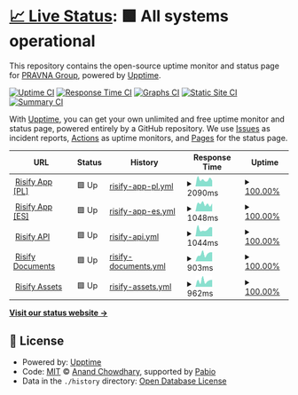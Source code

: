 # [📈 Live Status](https://PRAVNA-Group.github.io/risify-upptime): <!--live status--> **🟩 All systems operational**

This repository contains the open-source uptime monitor and status page for [PRAVNA Group](https://pravna.pl), powered by [Upptime](https://github.com/upptime/upptime).

[![Uptime CI](https://github.com/PRAVNA-Group/risify-upptime/workflows/Uptime%20CI/badge.svg)](https://github.com/PRAVNA-Group/risify-upptime/actions?query=workflow%3A%22Uptime+CI%22)
[![Response Time CI](https://github.com/PRAVNA-Group/risify-upptime/workflows/Response%20Time%20CI/badge.svg)](https://github.com/PRAVNA-Group/risify-upptime/actions?query=workflow%3A%22Response+Time+CI%22)
[![Graphs CI](https://github.com/PRAVNA-Group/risify-upptime/workflows/Graphs%20CI/badge.svg)](https://github.com/PRAVNA-Group/risify-upptime/actions?query=workflow%3A%22Graphs+CI%22)
[![Static Site CI](https://github.com/PRAVNA-Group/risify-upptime/workflows/Static%20Site%20CI/badge.svg)](https://github.com/PRAVNA-Group/risify-upptime/actions?query=workflow%3A%22Static+Site+CI%22)
[![Summary CI](https://github.com/PRAVNA-Group/risify-upptime/workflows/Summary%20CI/badge.svg)](https://github.com/PRAVNA-Group/risify-upptime/actions?query=workflow%3A%22Summary+CI%22)

With [Upptime](https://upptime.js.org), you can get your own unlimited and free uptime monitor and status page, powered entirely by a GitHub repository. We use [Issues](https://github.com/PRAVNA-Group/risify-upptime/issues) as incident reports, [Actions](https://github.com/PRAVNA-Group/risify-upptime/actions) as uptime monitors, and [Pages](https://PRAVNA-Group.github.io/risify-upptime) for the status page.

<!--start: status pages-->
<!-- This summary is generated by Upptime (https://github.com/upptime/upptime) -->
<!-- Do not edit this manually, your changes will be overwritten -->
<!-- prettier-ignore -->
| URL | Status | History | Response Time | Uptime |
| --- | ------ | ------- | ------------- | ------ |
| <img alt="" src="https://icons.duckduckgo.com/ip3/panel.risify.pl.ico" height="13"> [Risify App [PL]](https://panel.risify.pl) | 🟩 Up | [risify-app-pl.yml](https://github.com/PRAVNA-Group/risify-upptime/commits/HEAD/history/risify-app-pl.yml) | <details><summary><img alt="Response time graph" src="./graphs/risify-app-pl/response-time-week.png" height="20"> 2090ms</summary><br><a href="https://PRAVNA-Group.github.io/risify-upptime/history/risify-app-pl"><img alt="Response time 1207" src="https://img.shields.io/endpoint?url=https%3A%2F%2Fraw.githubusercontent.com%2FPRAVNA-Group%2Frisify-upptime%2FHEAD%2Fapi%2Frisify-app-pl%2Fresponse-time.json"></a><br><a href="https://PRAVNA-Group.github.io/risify-upptime/history/risify-app-pl"><img alt="24-hour response time 1799" src="https://img.shields.io/endpoint?url=https%3A%2F%2Fraw.githubusercontent.com%2FPRAVNA-Group%2Frisify-upptime%2FHEAD%2Fapi%2Frisify-app-pl%2Fresponse-time-day.json"></a><br><a href="https://PRAVNA-Group.github.io/risify-upptime/history/risify-app-pl"><img alt="7-day response time 2090" src="https://img.shields.io/endpoint?url=https%3A%2F%2Fraw.githubusercontent.com%2FPRAVNA-Group%2Frisify-upptime%2FHEAD%2Fapi%2Frisify-app-pl%2Fresponse-time-week.json"></a><br><a href="https://PRAVNA-Group.github.io/risify-upptime/history/risify-app-pl"><img alt="30-day response time 1880" src="https://img.shields.io/endpoint?url=https%3A%2F%2Fraw.githubusercontent.com%2FPRAVNA-Group%2Frisify-upptime%2FHEAD%2Fapi%2Frisify-app-pl%2Fresponse-time-month.json"></a><br><a href="https://PRAVNA-Group.github.io/risify-upptime/history/risify-app-pl"><img alt="1-year response time 1207" src="https://img.shields.io/endpoint?url=https%3A%2F%2Fraw.githubusercontent.com%2FPRAVNA-Group%2Frisify-upptime%2FHEAD%2Fapi%2Frisify-app-pl%2Fresponse-time-year.json"></a></details> | <details><summary><a href="https://PRAVNA-Group.github.io/risify-upptime/history/risify-app-pl">100.00%</a></summary><a href="https://PRAVNA-Group.github.io/risify-upptime/history/risify-app-pl"><img alt="All-time uptime 99.97%" src="https://img.shields.io/endpoint?url=https%3A%2F%2Fraw.githubusercontent.com%2FPRAVNA-Group%2Frisify-upptime%2FHEAD%2Fapi%2Frisify-app-pl%2Fuptime.json"></a><br><a href="https://PRAVNA-Group.github.io/risify-upptime/history/risify-app-pl"><img alt="24-hour uptime 100.00%" src="https://img.shields.io/endpoint?url=https%3A%2F%2Fraw.githubusercontent.com%2FPRAVNA-Group%2Frisify-upptime%2FHEAD%2Fapi%2Frisify-app-pl%2Fuptime-day.json"></a><br><a href="https://PRAVNA-Group.github.io/risify-upptime/history/risify-app-pl"><img alt="7-day uptime 100.00%" src="https://img.shields.io/endpoint?url=https%3A%2F%2Fraw.githubusercontent.com%2FPRAVNA-Group%2Frisify-upptime%2FHEAD%2Fapi%2Frisify-app-pl%2Fuptime-week.json"></a><br><a href="https://PRAVNA-Group.github.io/risify-upptime/history/risify-app-pl"><img alt="30-day uptime 99.92%" src="https://img.shields.io/endpoint?url=https%3A%2F%2Fraw.githubusercontent.com%2FPRAVNA-Group%2Frisify-upptime%2FHEAD%2Fapi%2Frisify-app-pl%2Fuptime-month.json"></a><br><a href="https://PRAVNA-Group.github.io/risify-upptime/history/risify-app-pl"><img alt="1-year uptime 99.97%" src="https://img.shields.io/endpoint?url=https%3A%2F%2Fraw.githubusercontent.com%2FPRAVNA-Group%2Frisify-upptime%2FHEAD%2Fapi%2Frisify-app-pl%2Fuptime-year.json"></a></details>
| <img alt="" src="https://icons.duckduckgo.com/ip3/app.risify.es.ico" height="13"> [Risify App [ES]](https://app.risify.es) | 🟩 Up | [risify-app-es.yml](https://github.com/PRAVNA-Group/risify-upptime/commits/HEAD/history/risify-app-es.yml) | <details><summary><img alt="Response time graph" src="./graphs/risify-app-es/response-time-week.png" height="20"> 1048ms</summary><br><a href="https://PRAVNA-Group.github.io/risify-upptime/history/risify-app-es"><img alt="Response time 1017" src="https://img.shields.io/endpoint?url=https%3A%2F%2Fraw.githubusercontent.com%2FPRAVNA-Group%2Frisify-upptime%2FHEAD%2Fapi%2Frisify-app-es%2Fresponse-time.json"></a><br><a href="https://PRAVNA-Group.github.io/risify-upptime/history/risify-app-es"><img alt="24-hour response time 1106" src="https://img.shields.io/endpoint?url=https%3A%2F%2Fraw.githubusercontent.com%2FPRAVNA-Group%2Frisify-upptime%2FHEAD%2Fapi%2Frisify-app-es%2Fresponse-time-day.json"></a><br><a href="https://PRAVNA-Group.github.io/risify-upptime/history/risify-app-es"><img alt="7-day response time 1048" src="https://img.shields.io/endpoint?url=https%3A%2F%2Fraw.githubusercontent.com%2FPRAVNA-Group%2Frisify-upptime%2FHEAD%2Fapi%2Frisify-app-es%2Fresponse-time-week.json"></a><br><a href="https://PRAVNA-Group.github.io/risify-upptime/history/risify-app-es"><img alt="30-day response time 1007" src="https://img.shields.io/endpoint?url=https%3A%2F%2Fraw.githubusercontent.com%2FPRAVNA-Group%2Frisify-upptime%2FHEAD%2Fapi%2Frisify-app-es%2Fresponse-time-month.json"></a><br><a href="https://PRAVNA-Group.github.io/risify-upptime/history/risify-app-es"><img alt="1-year response time 1017" src="https://img.shields.io/endpoint?url=https%3A%2F%2Fraw.githubusercontent.com%2FPRAVNA-Group%2Frisify-upptime%2FHEAD%2Fapi%2Frisify-app-es%2Fresponse-time-year.json"></a></details> | <details><summary><a href="https://PRAVNA-Group.github.io/risify-upptime/history/risify-app-es">100.00%</a></summary><a href="https://PRAVNA-Group.github.io/risify-upptime/history/risify-app-es"><img alt="All-time uptime 99.98%" src="https://img.shields.io/endpoint?url=https%3A%2F%2Fraw.githubusercontent.com%2FPRAVNA-Group%2Frisify-upptime%2FHEAD%2Fapi%2Frisify-app-es%2Fuptime.json"></a><br><a href="https://PRAVNA-Group.github.io/risify-upptime/history/risify-app-es"><img alt="24-hour uptime 100.00%" src="https://img.shields.io/endpoint?url=https%3A%2F%2Fraw.githubusercontent.com%2FPRAVNA-Group%2Frisify-upptime%2FHEAD%2Fapi%2Frisify-app-es%2Fuptime-day.json"></a><br><a href="https://PRAVNA-Group.github.io/risify-upptime/history/risify-app-es"><img alt="7-day uptime 100.00%" src="https://img.shields.io/endpoint?url=https%3A%2F%2Fraw.githubusercontent.com%2FPRAVNA-Group%2Frisify-upptime%2FHEAD%2Fapi%2Frisify-app-es%2Fuptime-week.json"></a><br><a href="https://PRAVNA-Group.github.io/risify-upptime/history/risify-app-es"><img alt="30-day uptime 99.92%" src="https://img.shields.io/endpoint?url=https%3A%2F%2Fraw.githubusercontent.com%2FPRAVNA-Group%2Frisify-upptime%2FHEAD%2Fapi%2Frisify-app-es%2Fuptime-month.json"></a><br><a href="https://PRAVNA-Group.github.io/risify-upptime/history/risify-app-es"><img alt="1-year uptime 99.98%" src="https://img.shields.io/endpoint?url=https%3A%2F%2Fraw.githubusercontent.com%2FPRAVNA-Group%2Frisify-upptime%2FHEAD%2Fapi%2Frisify-app-es%2Fuptime-year.json"></a></details>
| <img alt="" src="https://icons.duckduckgo.com/ip3/api.panel.risify.pl.ico" height="13"> [Risify API](https://api.panel.risify.pl/v1/test) | 🟩 Up | [risify-api.yml](https://github.com/PRAVNA-Group/risify-upptime/commits/HEAD/history/risify-api.yml) | <details><summary><img alt="Response time graph" src="./graphs/risify-api/response-time-week.png" height="20"> 1044ms</summary><br><a href="https://PRAVNA-Group.github.io/risify-upptime/history/risify-api"><img alt="Response time 832" src="https://img.shields.io/endpoint?url=https%3A%2F%2Fraw.githubusercontent.com%2FPRAVNA-Group%2Frisify-upptime%2FHEAD%2Fapi%2Frisify-api%2Fresponse-time.json"></a><br><a href="https://PRAVNA-Group.github.io/risify-upptime/history/risify-api"><img alt="24-hour response time 1278" src="https://img.shields.io/endpoint?url=https%3A%2F%2Fraw.githubusercontent.com%2FPRAVNA-Group%2Frisify-upptime%2FHEAD%2Fapi%2Frisify-api%2Fresponse-time-day.json"></a><br><a href="https://PRAVNA-Group.github.io/risify-upptime/history/risify-api"><img alt="7-day response time 1044" src="https://img.shields.io/endpoint?url=https%3A%2F%2Fraw.githubusercontent.com%2FPRAVNA-Group%2Frisify-upptime%2FHEAD%2Fapi%2Frisify-api%2Fresponse-time-week.json"></a><br><a href="https://PRAVNA-Group.github.io/risify-upptime/history/risify-api"><img alt="30-day response time 866" src="https://img.shields.io/endpoint?url=https%3A%2F%2Fraw.githubusercontent.com%2FPRAVNA-Group%2Frisify-upptime%2FHEAD%2Fapi%2Frisify-api%2Fresponse-time-month.json"></a><br><a href="https://PRAVNA-Group.github.io/risify-upptime/history/risify-api"><img alt="1-year response time 832" src="https://img.shields.io/endpoint?url=https%3A%2F%2Fraw.githubusercontent.com%2FPRAVNA-Group%2Frisify-upptime%2FHEAD%2Fapi%2Frisify-api%2Fresponse-time-year.json"></a></details> | <details><summary><a href="https://PRAVNA-Group.github.io/risify-upptime/history/risify-api">100.00%</a></summary><a href="https://PRAVNA-Group.github.io/risify-upptime/history/risify-api"><img alt="All-time uptime 99.97%" src="https://img.shields.io/endpoint?url=https%3A%2F%2Fraw.githubusercontent.com%2FPRAVNA-Group%2Frisify-upptime%2FHEAD%2Fapi%2Frisify-api%2Fuptime.json"></a><br><a href="https://PRAVNA-Group.github.io/risify-upptime/history/risify-api"><img alt="24-hour uptime 100.00%" src="https://img.shields.io/endpoint?url=https%3A%2F%2Fraw.githubusercontent.com%2FPRAVNA-Group%2Frisify-upptime%2FHEAD%2Fapi%2Frisify-api%2Fuptime-day.json"></a><br><a href="https://PRAVNA-Group.github.io/risify-upptime/history/risify-api"><img alt="7-day uptime 100.00%" src="https://img.shields.io/endpoint?url=https%3A%2F%2Fraw.githubusercontent.com%2FPRAVNA-Group%2Frisify-upptime%2FHEAD%2Fapi%2Frisify-api%2Fuptime-week.json"></a><br><a href="https://PRAVNA-Group.github.io/risify-upptime/history/risify-api"><img alt="30-day uptime 99.87%" src="https://img.shields.io/endpoint?url=https%3A%2F%2Fraw.githubusercontent.com%2FPRAVNA-Group%2Frisify-upptime%2FHEAD%2Fapi%2Frisify-api%2Fuptime-month.json"></a><br><a href="https://PRAVNA-Group.github.io/risify-upptime/history/risify-api"><img alt="1-year uptime 99.97%" src="https://img.shields.io/endpoint?url=https%3A%2F%2Fraw.githubusercontent.com%2FPRAVNA-Group%2Frisify-upptime%2FHEAD%2Fapi%2Frisify-api%2Fuptime-year.json"></a></details>
| <img alt="" src="https://icons.duckduckgo.com/ip3/documents.risify.pl.ico" height="13"> [Risify Documents](https://documents.risify.pl) | 🟩 Up | [risify-documents.yml](https://github.com/PRAVNA-Group/risify-upptime/commits/HEAD/history/risify-documents.yml) | <details><summary><img alt="Response time graph" src="./graphs/risify-documents/response-time-week.png" height="20"> 903ms</summary><br><a href="https://PRAVNA-Group.github.io/risify-upptime/history/risify-documents"><img alt="Response time 871" src="https://img.shields.io/endpoint?url=https%3A%2F%2Fraw.githubusercontent.com%2FPRAVNA-Group%2Frisify-upptime%2FHEAD%2Fapi%2Frisify-documents%2Fresponse-time.json"></a><br><a href="https://PRAVNA-Group.github.io/risify-upptime/history/risify-documents"><img alt="24-hour response time 1119" src="https://img.shields.io/endpoint?url=https%3A%2F%2Fraw.githubusercontent.com%2FPRAVNA-Group%2Frisify-upptime%2FHEAD%2Fapi%2Frisify-documents%2Fresponse-time-day.json"></a><br><a href="https://PRAVNA-Group.github.io/risify-upptime/history/risify-documents"><img alt="7-day response time 903" src="https://img.shields.io/endpoint?url=https%3A%2F%2Fraw.githubusercontent.com%2FPRAVNA-Group%2Frisify-upptime%2FHEAD%2Fapi%2Frisify-documents%2Fresponse-time-week.json"></a><br><a href="https://PRAVNA-Group.github.io/risify-upptime/history/risify-documents"><img alt="30-day response time 862" src="https://img.shields.io/endpoint?url=https%3A%2F%2Fraw.githubusercontent.com%2FPRAVNA-Group%2Frisify-upptime%2FHEAD%2Fapi%2Frisify-documents%2Fresponse-time-month.json"></a><br><a href="https://PRAVNA-Group.github.io/risify-upptime/history/risify-documents"><img alt="1-year response time 871" src="https://img.shields.io/endpoint?url=https%3A%2F%2Fraw.githubusercontent.com%2FPRAVNA-Group%2Frisify-upptime%2FHEAD%2Fapi%2Frisify-documents%2Fresponse-time-year.json"></a></details> | <details><summary><a href="https://PRAVNA-Group.github.io/risify-upptime/history/risify-documents">100.00%</a></summary><a href="https://PRAVNA-Group.github.io/risify-upptime/history/risify-documents"><img alt="All-time uptime 99.92%" src="https://img.shields.io/endpoint?url=https%3A%2F%2Fraw.githubusercontent.com%2FPRAVNA-Group%2Frisify-upptime%2FHEAD%2Fapi%2Frisify-documents%2Fuptime.json"></a><br><a href="https://PRAVNA-Group.github.io/risify-upptime/history/risify-documents"><img alt="24-hour uptime 100.00%" src="https://img.shields.io/endpoint?url=https%3A%2F%2Fraw.githubusercontent.com%2FPRAVNA-Group%2Frisify-upptime%2FHEAD%2Fapi%2Frisify-documents%2Fuptime-day.json"></a><br><a href="https://PRAVNA-Group.github.io/risify-upptime/history/risify-documents"><img alt="7-day uptime 100.00%" src="https://img.shields.io/endpoint?url=https%3A%2F%2Fraw.githubusercontent.com%2FPRAVNA-Group%2Frisify-upptime%2FHEAD%2Fapi%2Frisify-documents%2Fuptime-week.json"></a><br><a href="https://PRAVNA-Group.github.io/risify-upptime/history/risify-documents"><img alt="30-day uptime 99.92%" src="https://img.shields.io/endpoint?url=https%3A%2F%2Fraw.githubusercontent.com%2FPRAVNA-Group%2Frisify-upptime%2FHEAD%2Fapi%2Frisify-documents%2Fuptime-month.json"></a><br><a href="https://PRAVNA-Group.github.io/risify-upptime/history/risify-documents"><img alt="1-year uptime 99.92%" src="https://img.shields.io/endpoint?url=https%3A%2F%2Fraw.githubusercontent.com%2FPRAVNA-Group%2Frisify-upptime%2FHEAD%2Fapi%2Frisify-documents%2Fuptime-year.json"></a></details>
| <img alt="" src="https://icons.duckduckgo.com/ip3/assets.risify.pl.ico" height="13"> [Risify Assets](https://assets.risify.pl/img/risify-logo-email-19092023.png) | 🟩 Up | [risify-assets.yml](https://github.com/PRAVNA-Group/risify-upptime/commits/HEAD/history/risify-assets.yml) | <details><summary><img alt="Response time graph" src="./graphs/risify-assets/response-time-week.png" height="20"> 962ms</summary><br><a href="https://PRAVNA-Group.github.io/risify-upptime/history/risify-assets"><img alt="Response time 797" src="https://img.shields.io/endpoint?url=https%3A%2F%2Fraw.githubusercontent.com%2FPRAVNA-Group%2Frisify-upptime%2FHEAD%2Fapi%2Frisify-assets%2Fresponse-time.json"></a><br><a href="https://PRAVNA-Group.github.io/risify-upptime/history/risify-assets"><img alt="24-hour response time 1104" src="https://img.shields.io/endpoint?url=https%3A%2F%2Fraw.githubusercontent.com%2FPRAVNA-Group%2Frisify-upptime%2FHEAD%2Fapi%2Frisify-assets%2Fresponse-time-day.json"></a><br><a href="https://PRAVNA-Group.github.io/risify-upptime/history/risify-assets"><img alt="7-day response time 962" src="https://img.shields.io/endpoint?url=https%3A%2F%2Fraw.githubusercontent.com%2FPRAVNA-Group%2Frisify-upptime%2FHEAD%2Fapi%2Frisify-assets%2Fresponse-time-week.json"></a><br><a href="https://PRAVNA-Group.github.io/risify-upptime/history/risify-assets"><img alt="30-day response time 775" src="https://img.shields.io/endpoint?url=https%3A%2F%2Fraw.githubusercontent.com%2FPRAVNA-Group%2Frisify-upptime%2FHEAD%2Fapi%2Frisify-assets%2Fresponse-time-month.json"></a><br><a href="https://PRAVNA-Group.github.io/risify-upptime/history/risify-assets"><img alt="1-year response time 797" src="https://img.shields.io/endpoint?url=https%3A%2F%2Fraw.githubusercontent.com%2FPRAVNA-Group%2Frisify-upptime%2FHEAD%2Fapi%2Frisify-assets%2Fresponse-time-year.json"></a></details> | <details><summary><a href="https://PRAVNA-Group.github.io/risify-upptime/history/risify-assets">100.00%</a></summary><a href="https://PRAVNA-Group.github.io/risify-upptime/history/risify-assets"><img alt="All-time uptime 99.98%" src="https://img.shields.io/endpoint?url=https%3A%2F%2Fraw.githubusercontent.com%2FPRAVNA-Group%2Frisify-upptime%2FHEAD%2Fapi%2Frisify-assets%2Fuptime.json"></a><br><a href="https://PRAVNA-Group.github.io/risify-upptime/history/risify-assets"><img alt="24-hour uptime 100.00%" src="https://img.shields.io/endpoint?url=https%3A%2F%2Fraw.githubusercontent.com%2FPRAVNA-Group%2Frisify-upptime%2FHEAD%2Fapi%2Frisify-assets%2Fuptime-day.json"></a><br><a href="https://PRAVNA-Group.github.io/risify-upptime/history/risify-assets"><img alt="7-day uptime 100.00%" src="https://img.shields.io/endpoint?url=https%3A%2F%2Fraw.githubusercontent.com%2FPRAVNA-Group%2Frisify-upptime%2FHEAD%2Fapi%2Frisify-assets%2Fuptime-week.json"></a><br><a href="https://PRAVNA-Group.github.io/risify-upptime/history/risify-assets"><img alt="30-day uptime 99.92%" src="https://img.shields.io/endpoint?url=https%3A%2F%2Fraw.githubusercontent.com%2FPRAVNA-Group%2Frisify-upptime%2FHEAD%2Fapi%2Frisify-assets%2Fuptime-month.json"></a><br><a href="https://PRAVNA-Group.github.io/risify-upptime/history/risify-assets"><img alt="1-year uptime 99.98%" src="https://img.shields.io/endpoint?url=https%3A%2F%2Fraw.githubusercontent.com%2FPRAVNA-Group%2Frisify-upptime%2FHEAD%2Fapi%2Frisify-assets%2Fuptime-year.json"></a></details>

<!--end: status pages-->

[**Visit our status website →**](https://PRAVNA-Group.github.io/risify-upptime)

## 📄 License

- Powered by: [Upptime](https://github.com/upptime/upptime)
- Code: [MIT](./LICENSE) © [Anand Chowdhary](https://anandchowdhary.com), supported by [Pabio](https://pabio.com)
- Data in the `./history` directory: [Open Database License](https://opendatacommons.org/licenses/odbl/1-0/)
